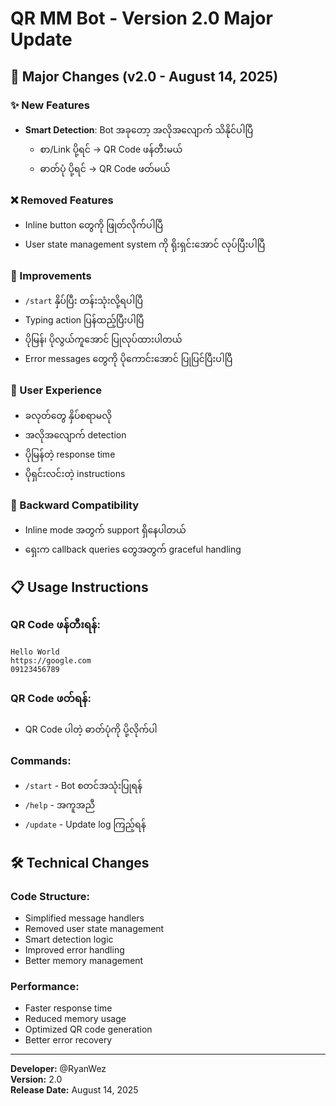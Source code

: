 # QR MM Bot - Version 2.0 Major Update

## 🚀 Major Changes (v2.0 - August 14, 2025)

### ✨ New Features
- **Smart Detection**: Bot အခုတော့ အလိုအလျောက် သိနိုင်ပါပြီ
  - စာ/Link ပို့ရင် → QR Code ဖန်တီးမယ်
  - ဓာတ်ပုံ ပို့ရင် → QR Code ဖတ်မယ်

### ❌ Removed Features
- Inline button တွေကို ဖြုတ်လိုက်ပါပြီ
- User state management system ကို ရိုးရှင်းအောင် လုပ်ပြီးပါပြီ

### 🔧 Improvements
- `/start` နှိပ်ပြီး တန်းသုံးလို့ရပါပြီ
- Typing action ပြန်ထည့်ပြီးပါပြီ
- ပိုမြန်၊ ပိုလွယ်ကူအောင် ပြုလုပ်ထားပါတယ်
- Error messages တွေကို ပိုကောင်းအောင် ပြုပြင်ပြီးပါပြီ

### 📱 User Experience
- ခလုတ်တွေ နှိပ်စရာမလို
- အလိုအလျောက် detection
- ပိုမြန်တဲ့ response time
- ပိုရှင်းလင်းတဲ့ instructions

### 🔄 Backward Compatibility
- Inline mode အတွက် support ရှိနေပါတယ်
- ရှေးက callback queries တွေအတွက် graceful handling

## 📋 Usage Instructions

### QR Code ဖန်တီးရန်:
```
Hello World
https://google.com
09123456789
```

### QR Code ဖတ်ရန်:
- QR Code ပါတဲ့ ဓာတ်ပုံကို ပို့လိုက်ပါ

### Commands:
- `/start` - Bot စတင်အသုံးပြုရန်
- `/help` - အကူအညီ
- `/update` - Update log ကြည့်ရန်

## 🛠️ Technical Changes

### Code Structure:
- Simplified message handlers
- Removed user state management
- Smart detection logic
- Improved error handling
- Better memory management

### Performance:
- Faster response time
- Reduced memory usage
- Optimized QR code generation
- Better error recovery

---
**Developer:** @RyanWez  
**Version:** 2.0  
**Release Date:** August 14, 2025